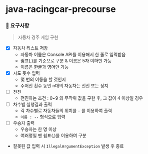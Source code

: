 # java-racingcar-precourse

### 🎯 요구사항
> 자동차 경주 게임 구현

- [x] 자동차 리스트 저장
    - 자동차 이름은 Console API를 이용해서 한 줄로 입력받음
    - 쉼표(,)를 기준으로 구분 & 이름은 5자 이하만 가능
    - 이름은 한글과 영어만 가능
- [x] 시도 횟수 입력
    - 몇 번의 이동을 할 것인지
    - 주어진 횟수 동안 n대의 자동차는 전진 또는 정지
- [ ] 전진
    - 전진하는 조건 : 0~9 의 무작위 값을 구한 후, 그 값이 4 이상일 경우
- [ ] 차수별 실행결과 출력
    - 각 차수별로 자동차들의 위치를 `-` 를 이용하여 출력
    - `이름 : --` 형식으로 입력
- [ ] 우승자 출력
    - 우승자는 한 명 이상
    - 여러명일 땐 쉼표(,)를 이용하여 구분
- 잘못된 값 입력 시 `IllegalArgumentException` 발생 후 종료